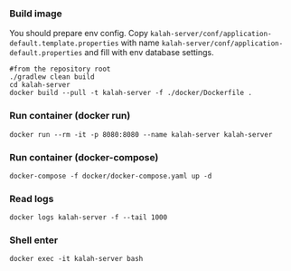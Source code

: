 
### Build image
You should prepare env config. Copy `kalah-server/conf/application-default.template.properties` with name `kalah-server/conf/application-default.properties` and fill with env database settings.
```shell
#from the repository root
./gradlew clean build
cd kalah-server
docker build --pull -t kalah-server -f ./docker/Dockerfile .
```

### Run container (docker run)
```shell
docker run --rm -it -p 8080:8080 --name kalah-server kalah-server
```

### Run container (docker-compose)
```shell
docker-compose -f docker/docker-compose.yaml up -d
```

### Read logs
```shell
docker logs kalah-server -f --tail 1000
```

### Shell enter
```shell
docker exec -it kalah-server bash
```


